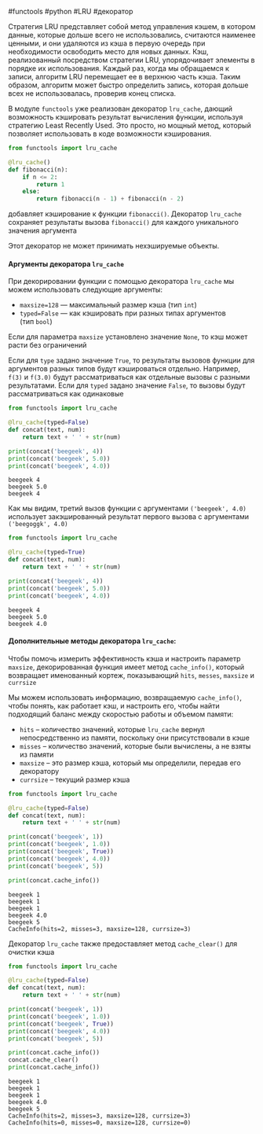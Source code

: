 #functools #python #LRU #декоратор


Стратегия LRU представляет собой метод управления кэшем, в котором данные, которые дольше всего не использовались, считаются наименее ценными, и они удаляются из кэша в первую очередь при необходимости освободить место для новых данных. Кэш, реализованный посредством стратегии LRU, упорядочивает элементы в порядке их использования. Каждый раз, когда мы обращаемся к записи, алгоритм LRU перемещает ее в верхнюю часть кэша. Таким образом, алгоритм может быстро определить запись, которая дольше всех не использовалась, проверив конец списка.

В модуле `functools` уже реализован декоратор `lru_cache`, дающий возможность кэшировать результат вычисления функции, используя стратегию Least Recently Used. Это просто, но мощный метод, который позволяет использовать в коде возможности кэширования.
```python
from functools import lru_cache​

@lru_cache()
def fibonacci(n):
    if n <= 2:
        return 1
    else:
        return fibonacci(n - 1) + fibonacci(n - 2)
```
добавляет кэширование к функции `fibonacci()`. Декоратор `lru_cache` сохраняет результаты вызова `fibonacci()` для каждого уникального значения аргумента

Этот декоратор не может принимать нехэшируемые объекты.

#### Аргументы декоратора `lru_cache`
При декорировании функции с помощью декоратора `lru_cache` мы можем использовать следующие аргументы:
- `maxsize=128` — максимальный размер кэша (тип `int`)
- `typed=False` — как кэшировать при разных типах аргументов (тип `bool`)

Если для параметра `maxsize` установлено значение `None`, то кэш может расти без ограничений

Если для `type` задано значение `True`, то результаты вызовов функции для аргументов разных типов будут кэшироваться отдельно. Например, `f(3)` и `f(3.0)` будут рассматриваться как отдельные вызовы с разными результатами. Если для `typed` задано значение `False`, то вызовы будут рассматриваться как одинаковые
```python
from functools import lru_cache

@lru_cache(typed=False)
def concat(text, num):
    return text + ' ' + str(num)

print(concat('beegeek', 4))
print(concat('beegeek', 5.0))
print(concat('beegeek', 4.0))
```
```
beegeek 4
beegeek 5.0
beegeek 4
```
Как мы видим, третий вызов функции с аргументами `('beegeek', 4.0)` использует закэшированный результат первого вызова с аргументами `('beegoggk', 4.0)`
```python
from functools import lru_cache

@lru_cache(typed=True)
def concat(text, num):
    return text + ' ' + str(num)

print(concat('beegeek', 4))
print(concat('beegeek', 5.0))
print(concat('beegeek', 4.0))
```
```
beegeek 4
beegeek 5.0
beegeek 4.0
```

#### Дополнительные методы декоратора `lru_cache`:
Чтобы помочь измерить эффективность кэша и настроить параметр `maxsize`, декорированная функция имеет метод `cache_info()`, который возвращает именованный кортеж, показывающий `hits`, `messes`, `maxsize` и `currsize`

Мы можем использовать информацию, возвращаемую `cache_info()`, чтобы понять, как работает кэш, и настроить его, чтобы найти подходящий баланс между скоростью работы и объемом памяти:
- `hits` – количество значений, которые `lru_cache` вернул непосредственно из памяти, поскольку они присутствовали в кэше
- `misses` – количество значений, которые были вычислены, а не взяты из памяти
- `maxsize` – это размер кэша, который мы определили, передав его декоратору
- `currsize` – текущий размер кэша

```python
from functools import lru_cache

@lru_cache(typed=False)
def concat(text, num):
    return text + ' ' + str(num)

print(concat('beegeek', 1))
print(concat('beegeek', 1.0))
print(concat('beegeek', True))
print(concat('beegeek', 4.0))
print(concat('beegeek', 5))

print(concat.cache_info())
```
```
beegeek 1
beegeek 1
beegeek 1
beegeek 4.0
beegeek 5
CacheInfo(hits=2, misses=3, maxsize=128, currsize=3)
```

Декоратор `lru_cache` также предоставляет метод `cache_clear()` для очистки кэша
```python
from functools import lru_cache

@lru_cache(typed=False)
def concat(text, num):
    return text + ' ' + str(num)

print(concat('beegeek', 1))
print(concat('beegeek', 1.0))
print(concat('beegeek', True))
print(concat('beegeek', 4.0))
print(concat('beegeek', 5))

print(concat.cache_info())
concat.cache_clear()
print(concat.cache_info())
```
```
beegeek 1
beegeek 1
beegeek 1
beegeek 4.0
beegeek 5
CacheInfo(hits=2, misses=3, maxsize=128, currsize=3)
CacheInfo(hits=0, misses=0, maxsize=128, currsize=0)
```